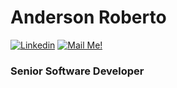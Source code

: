 # Anderson Roberto


[![Linkedin](https://img.shields.io/badge/-Connect-blue?style=flat-square&logo=Linkedin&logoColor=white&link=https://www.linkedin.com/in/andersonroberto/)](https://www.linkedin.com/in/andersonroberto/)
[![Mail Me!](https://img.shields.io/badge/-Contact%20Me!-c14438?style=flat-square&logo=Gmail&logoColor=white&link=mailto:andersonn.roberto@gmail.com)](mailto:andersonn.roberto@gmail.com)
### Senior Software Developer

<!--
**andersonn-roberto/andersonn-roberto** is a ✨ _special_ ✨ repository because its `README.md` (this file) appears on your GitHub profile.

Here are some ideas to get you started:

- 🔭 I’m currently working on ...
- 🌱 I’m currently learning ...
- 👯 I’m looking to collaborate on ...
- 🤔 I’m looking for help with ...
- 💬 Ask me about ...
- 📫 How to reach me: ...
- 😄 Pronouns: ...
- ⚡ Fun fact: ...
-->
